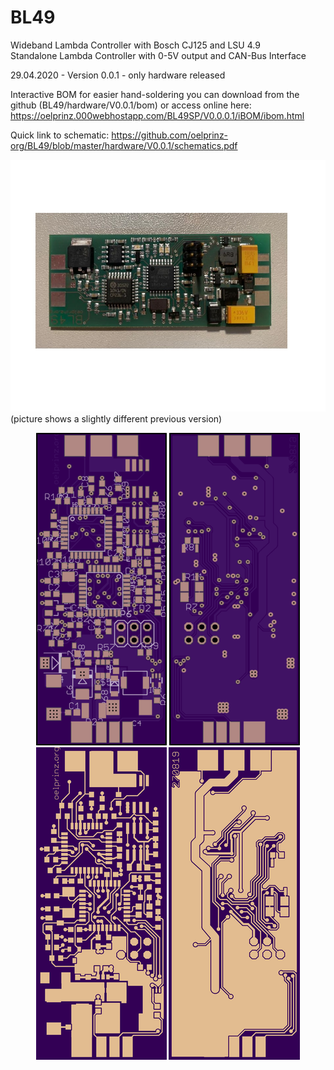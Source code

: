 # BL49
Wideband Lambda Controller with Bosch CJ125 and LSU 4.9<br/>
Standalone Lambda Controller with 0-5V output and CAN-Bus Interface<br/>

29.04.2020 - Version 0.0.1 - only hardware released<br/>


Interactive BOM for easier hand-soldering you can download from the github (BL49/hardware/V0.0.1/bom)
or access online here: https://oelprinz.000webhostapp.com/BL49SP/V0.0.0.1/iBOM/ibom.html <br/>

Quick link to schematic: https://github.com/oelprinz-org/BL49/blob/master/hardware/V0.0.1/schematics.pdf <br/>

<img src="hardware/V0.0.1/V0.0.0_assembled.jpeg" title="Assembled Prototype">
(picture shows a slightly different previous version)

<p align="center">
  <img src="hardware/V0.0.1/top.png" title="Top Side">
  <img src="hardware/V0.0.1/bottom.png" alt="accessibility text"><br/>
    <img src="hardware/V0.0.1/top_layer.png" title="Top Side">
  <img src="hardware/V0.0.1/bottom_layer.png" alt="accessibility text">
</p>
